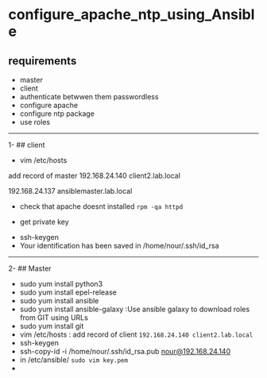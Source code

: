 # configure_apache_ntp_using_Ansible


## requirements

* master 
* client 
* authenticate betwwen them passwordless 
* configure apache 
* configure ntp package 
* use roles 
------------------------------------------------------------------------------------------------------------------------------------------------------------
1- ## client 
* vim /etc/hosts

 add record of master 
192.168.24.140 client2.lab.local

192.168.24.137 ansiblemaster.lab.local


* check that apache doesnt installed `rpm -qa httpd`


* get private key 
 - ssh-keygen
- Your identification has been saved in /home/nour/.ssh/id_rsa

--------------------------------------------------------------------------------------------------------------------------------------------------------------------
2- ## Master 
* sudo yum install python3
* sudo yum install epel-release
* sudo yum install ansible
* sudo yum install ansible-galaxy :Use ansible galaxy to download roles from GIT using URLs
* sudo yum install git
* vim /etc/hosts : add record of client `192.168.24.140 client2.lab.local`
* ssh-keygen
* ssh-copy-id -i /home/nour/.ssh/id_rsa.pub nour@192.168.24.140
* in  /etc/ansible/  `sudo vim key.pem`
* 


